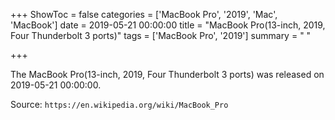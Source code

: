 +++
ShowToc = false
categories = ['MacBook Pro', '2019', 'Mac', 'MacBook']
date = 2019-05-21 00:00:00
title = "MacBook Pro(13-inch, 2019, Four Thunderbolt 3 ports)"
tags = ['MacBook Pro', '2019']
summary = " "

+++

The MacBook Pro(13-inch, 2019, Four Thunderbolt 3 ports) was released on 2019-05-21 00:00:00.

Source: `https://en.wikipedia.org/wiki/MacBook_Pro`
